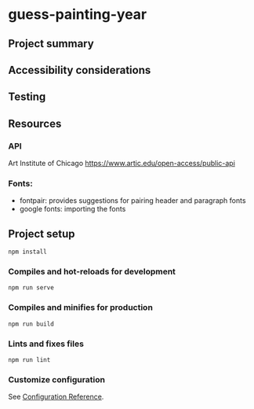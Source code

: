 # guess-painting-year

## Project summary 

## Accessibility considerations

## Testing

## Resources

### API

Art Institute of Chicago 
https://www.artic.edu/open-access/public-api

### Fonts: 
- fontpair: provides suggestions for pairing header and paragraph fonts
- google fonts: importing the fonts 

## Project setup
```
npm install
```

### Compiles and hot-reloads for development
```
npm run serve
```

### Compiles and minifies for production
```
npm run build
```

### Lints and fixes files
```
npm run lint
```

### Customize configuration
See [Configuration Reference](https://cli.vuejs.org/config/).
